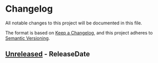 # Changelog
All notable changes to this project will be documented in this file.

The format is based on [Keep a Changelog](https://keepachangelog.com/en/1.0.0/),
and this project adheres to [Semantic Versioning](https://semver.org/spec/v2.0.0.html).

<!-- next-header -->
## [Unreleased] - ReleaseDate

<!-- next-url -->
[Unreleased]: https://github.com/EmbarkStudios/rymder/compare/0.1.0...HEAD
[0.1.0]: https://github.com/EmbarkStudios/rymder/releases/tag/0.1.0
